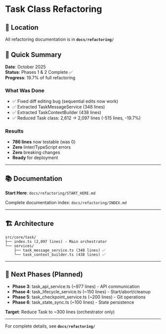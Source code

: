 # Task Class Refactoring

## 📍 Location
All refactoring documentation is in **`docs/refactoring/`**

## 🎯 Quick Summary

**Date**: October 2025  
**Status**: Phases 1 & 2 Complete ✅  
**Progress**: 19.7% of full refactoring

### What Was Done
- ✅ Fixed diff editing bug (sequential edits now work)
- ✅ Extracted TaskMessageService (348 lines)
- ✅ Extracted TaskContextBuilder (438 lines)
- ✅ Reduced Task class: 2,612 → 2,097 lines (-515 lines, -19.7%)

### Results
- **786 lines** now testable (was 0)
- **Zero** linter/TypeScript errors
- **Zero** breaking changes
- **Ready** for deployment

---

## 📚 Documentation

**Start Here**: `docs/refactoring/START_HERE.md`

Complete documentation index: `docs/refactoring/INDEX.md`

---

## 🏗️ Architecture

```
src/core/task/
├── index.ts (2,097 lines) - Main orchestrator
└── services/
    ├── task_message_service.ts (348 lines) ✅
    └── task_context_builder.ts (438 lines) ✅
```

---

## 🎯 Next Phases (Planned)

- **Phase 3**: task_api_service.ts (~977 lines) - API communication
- **Phase 4**: task_lifecycle_service.ts (~150 lines) - Start/abort/cleanup
- **Phase 5**: task_checkpoint_service.ts (~200 lines) - Git operations
- **Phase 6**: task_state_sync.ts (~100 lines) - State persistence

**Target**: Reduce Task to ~300 lines (orchestrator only)

---

For complete details, see **`docs/refactoring/`**

